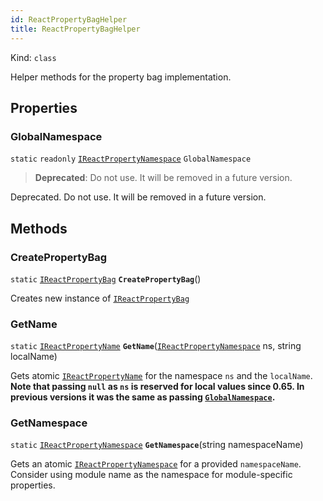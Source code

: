 ```yaml
---
id: ReactPropertyBagHelper
title: ReactPropertyBagHelper
---
```


Kind: `class`



Helper methods for the property bag implementation.

## Properties
### GlobalNamespace
`static`   `readonly`  [`IReactPropertyNamespace`](IReactPropertyNamespace) `GlobalNamespace`

> **Deprecated**: Do not use. It will be removed in a future version.

Deprecated. Do not use. It will be removed in a future version.



## Methods
### CreatePropertyBag
`static` [`IReactPropertyBag`](IReactPropertyBag) **`CreatePropertyBag`**()

Creates new instance of [`IReactPropertyBag`](IReactPropertyBag)



### GetName
`static` [`IReactPropertyName`](IReactPropertyName) **`GetName`**([`IReactPropertyNamespace`](IReactPropertyNamespace) ns, string localName)

Gets atomic [`IReactPropertyName`](IReactPropertyName) for the namespace `ns` and the `localName`.
**Note that passing `null` as `ns` is reserved for local values since 0.65. In previous versions it was the same as passing [`GlobalNamespace`](#globalnamespace).**



### GetNamespace
`static` [`IReactPropertyNamespace`](IReactPropertyNamespace) **`GetNamespace`**(string namespaceName)

Gets an atomic [`IReactPropertyNamespace`](IReactPropertyNamespace) for a provided `namespaceName`.
Consider using module name as the namespace for module-specific properties.




